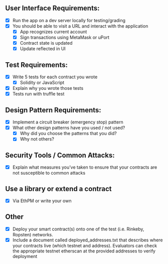 ## User Interface Requirements:

- [x] Run the app on a dev server locally for testing/grading
- [x] You should be able to visit a URL and interact with the application
  - [x] App recognizes current account
  - [x] Sign transactions using MetaMask or uPort
  - [x] Contract state is updated
  - [x] Update reflected in UI

## Test Requirements:

- [x] Write 5 tests for each contract you wrote
  - [x] Solidity or JavaScript
- [x] Explain why you wrote those tests
- [x] Tests run with truffle test

## Design Pattern Requirements:

- [x] Implement a circuit breaker (emergency stop) pattern
- [x] What other design patterns have you used / not used?
  - [x] Why did you choose the patterns that you did?
  - [x] Why not others?

## Security Tools / Common Attacks:

- [x] Explain what measures you’ve taken to ensure that your contracts are not susceptible to common attacks

## Use a library or extend a contract

- [x] Via EthPM or write your own

## Other

- [x] Deploy your smart contract(s) onto one of the test (i.e. Rinkeby, Ropsten) networks.
- [x] Include a document called deployed_addresses.txt that describes where your contracts live (which testnet and address).
      Evaluators can check the appropriate testnet etherscan at the provided addresses to verify deployment
